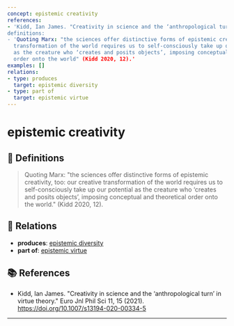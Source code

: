 ```yaml
---
concept: epistemic creativity
references:
- 'Kidd, Ian James. "Creativity in science and the ‘anthropological turn’ in virtue theory." Euro Jnl Phil Sci 11, 15 (2021). https://doi.org/10.1007/s13194-020-00334-5
definitions:
- 'Quoting Marx: "the sciences offer distinctive forms of epistemic creativity, too: our creative
  transformation of the world requires us to self-consciously take up our potential
  as the creature who ‘creates and posits objects’, imposing conceptual and theoretical
  order onto the world" (Kidd 2020, 12).'
examples: []
relations:
- type: produces
  target: epistemic diversity
- type: part of
  target: epistemic virtue
---
```


# epistemic creativity

## 📖 Definitions

> Quoting Marx: "the sciences offer distinctive forms of epistemic creativity, too: our creative transformation of the world requires us to self-consciously take up our potential as the creature who ‘creates and posits objects’, imposing conceptual and theoretical order onto the world." (Kidd 2020, 12).

## 🔗 Relations

- **produces**: [epistemic diversity](./epistemic-diversity.md)
- **part of**: [epistemic virtue](./epistemic-virtue.md)

## 📚 References

- Kidd, Ian James. "Creativity in science and the ‘anthropological turn’ in virtue theory." Euro Jnl Phil Sci 11, 15 (2021). https://doi.org/10.1007/s13194-020-00334-5

---

<script src="https://giscus.app/client.js"
                data-repo="natesheehan/conceptcartography"
                data-repo-id="R_kgDOPB5QiQ"
                data-category="General"
                data-category-id="DIC_kwDOPB5Qic4CsAxd"
                data-mapping="pathname"
                data-strict="0"
                data-reactions-enabled="1"
                data-emit-metadata="0"
                data-input-position="bottom"
                data-theme="catppuccin_mocha"
                data-lang="en"
                crossorigin="anonymous"
                async>
        </script>
        
